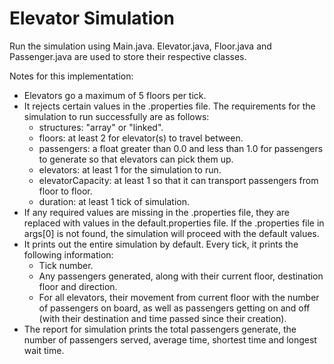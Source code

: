 # Elevator Simulation
Run the simulation using Main.java. Elevator.java, Floor.java and Passenger.java are used to store their respective classes.

Notes for this implementation:
- Elevators go a maximum of 5 floors per tick.
- It rejects certain values in the .properties file. The requirements for the simulation to run successfully are as follows:
   - structures: "array" or "linked".
   - floors: at least 2 for elevator(s) to travel between.
   - passengers: a float greater than 0.0 and less than 1.0 for passengers to generate so that elevators can pick them up.
   - elevators: at least 1 for the simulation to run.
   - elevatorCapacity: at least 1 so that it can transport passengers from floor to floor.
   - duration: at least 1 tick of simulation.
- If any required values are missing in the .properties file, they are replaced with values in the default.properties file. If the .properties file in args[0] is not found, the simulation will proceed with the default values.
- It prints out the entire simulation by default. Every tick, it prints the following information:
  - Tick number.
  - Any passengers generated, along with their current floor, destination floor and direction.
  - For all elevators, their movement from current floor with the number of passengers on board, as well as passengers getting on and off (with their destination and time passed since their creation).
- The report for simulation prints the total passengers generate, the number of passengers served, average time, shortest time and longest wait time.